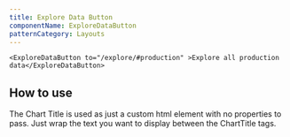 ```yaml
---
title: Explore Data Button
componentName: ExploreDataButton
patternCategory: Layouts
---
```


```
<ExploreDataButton to="/explore/#production" >Explore all production data</ExploreDataButton>
```

## How to use
The Chart Title is used as just a custom html element with no properties to pass. Just wrap the text you want to display between the ChartTitle tags.

